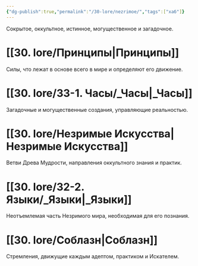 ```yaml
---
{"dg-publish":true,"permalink":"/30-lore/nezrimoe/","tags":["хаб"]}
---
```


Сокрытое, оккультное, истинное, могущественное и загадочное.
# [[30. lore/Принципы\|Принципы]]
Силы, что лежат в основе всего в мире и определяют его движение.
# [[30. lore/33-1. Часы/_Часы\|_Часы]]
Загадочные и могущественные создания, управляющие реальностью. 
# [[30. lore/Незримые Искусства\|Незримые Искусства]]
Ветви Древа Мудрости, направления оккультного знания и практик. 
# [[30. lore/32-2. Языки/_Языки\|_Языки]]
Неотъемлемая часть Незримого мира, необходимая для его познания.
# [[30. lore/Соблазн\|Соблазн]]
Стремления, движущие каждым адептом, практиком и Искателем.
